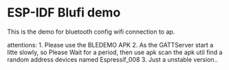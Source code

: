 ESP-IDF Blufi demo
=======================

This is the demo for bluetooth config wifi connection to ap.

attentions:
    1. Please use the BLEDEMO APK
    2. As the GATTServer start a litte slowly, so Please Wait for a period, then use apk scan the apk util find a random address devices named Espressif_008
    3. Just a unstable version..

